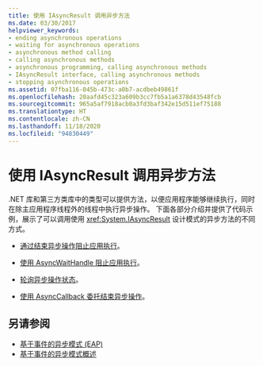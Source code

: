 ```yaml
---
title: 使用 IAsyncResult 调用异步方法
ms.date: 03/30/2017
helpviewer_keywords:
- ending asynchronous operations
- waiting for asynchronous operations
- asynchronous method calling
- calling asynchronous methods
- asynchronous programming, calling asynchronous methods
- IAsyncResult interface, calling asynchronous methods
- stopping asynchronous operations
ms.assetid: 07fba116-045b-473c-a0b7-acdbeb49861f
ms.openlocfilehash: 20aafd45c323a609b3cc7fb5a1a6378d43548fcb
ms.sourcegitcommit: 965a5af7918acb0a3fd3baf342e15d511ef75188
ms.translationtype: HT
ms.contentlocale: zh-CN
ms.lasthandoff: 11/18/2020
ms.locfileid: "94830449"
---
```

# <a name="calling-asynchronous-methods-using-iasyncresult"></a>使用 IAsyncResult 调用异步方法

.NET 库和第三方类库中的类型可以提供方法，以便应用程序能够继续执行，同时在除主应用程序线程外的线程中执行异步操作。 下面各部分介绍并提供了代码示例，展示了可以调用使用 <xref:System.IAsyncResult> 设计模式的异步方法的不同方式。  
  
- [通过结束异步操作阻止应用执行](blocking-application-execution-by-ending-an-async-operation.md)。  
  
- [使用 AsyncWaitHandle 阻止应用执行](blocking-application-execution-using-an-asyncwaithandle.md)。  
  
- [轮询异步操作状态](polling-for-the-status-of-an-asynchronous-operation.md)。  
  
- [使用 AsyncCallback 委托结束异步操作](using-an-asynccallback-delegate-to-end-an-asynchronous-operation.md)。  
  
## <a name="see-also"></a>另请参阅

- [基于事件的异步模式 (EAP)](event-based-asynchronous-pattern-eap.md)
- [基于事件的异步模式概述](event-based-asynchronous-pattern-overview.md)
